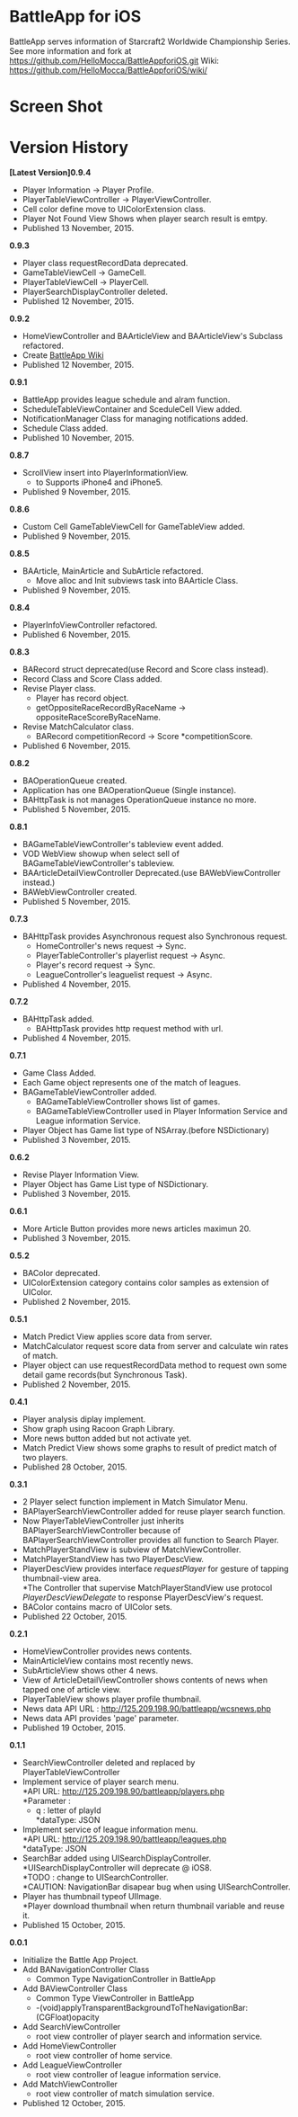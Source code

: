# BattleApp for iOS
BattleApp serves information of Starcraft2 Worldwide Championship Series. See more information and fork at https://github.com/HelloMocca/BattleAppforiOS.git
  Wiki: https://github.com/HelloMocca/BattleAppforiOS/wiki/
  
# Screen Shot

# Version History 
__[Latest Version]0.9.4__  
* Player Information -> Player Profile.
* PlayerTableViewController -> PlayerViewController.  
* Cell color define move to UIColorExtension class.  
* Player Not Found View Shows when player search result is emtpy.  
* Published 13 November, 2015.   


__0.9.3__
* Player class requestRecordData deprecated.  
* GameTableViewCell -> GameCell.  
* PlayerTableViewCell -> PlayerCell. 
* PlayerSearchDisplayController deleted.   
* Published 12 November, 2015.  
 
__0.9.2__
* HomeViewController and BAArticleView and BAArticleView's Subclass refactored.  
* Create [BattleApp Wiki](https://github.com/HelloMocca/BattleAppforiOS/wiki/)
* Published 12 November, 2015.  

__0.9.1__
* BattleApp provides league schedule and alram function.  
* ScheduleTableViewContainer and SceduleCell View added.  
* NotificationManager Class for managing notifications added.  
* Schedule Class added.  
* Published 10 November, 2015.  

__0.8.7__
* ScrollView insert into PlayerInformationView.  
  * to Supports iPhone4 and iPhone5.  
* Published 9 November, 2015.

__0.8.6__
* Custom Cell GameTableViewCell for GameTableView added.
* Published 9 November, 2015.

__0.8.5__
* BAArticle, MainArticle and SubArticle refactored.  
  * Move alloc and Init subviews task into BAArticle Class.  
* Published 9 November, 2015.  

__0.8.4__  
* PlayerInfoViewController refactored.  
* Published 6 November, 2015.

__0.8.3__  
* BARecord struct deprecated(use Record and Score class instead).    
* Record Class and Score Class added. 
* Revise Player class.
  * Player has record object.  
  * getOppositeRaceRecordByRaceName -> oppositeRaceScoreByRaceName.  
* Revise MatchCalculator class.  
  * BARecord competitionRecord -> Score *competitionScore.  
* Published 6 November, 2015.  

__0.8.2__
* BAOperationQueue created.
* Application has one BAOperationQueue (Single instance).  
* BAHttpTask is not manages OperationQueue instance no more.  
* Published 5 November, 2015.

__0.8.1__
* BAGameTableViewController's tableview event added.  
* VOD WebView showup when select sell of BAGameTableViewController's tableview.  
* BAArticleDetailViewController Deprecated.(use BAWebViewController instead.)  
* BAWebViewController created.  
* Published 5 November, 2015.  

__0.7.3__
* BAHttpTask provides Asynchronous request also Synchronous request.  
   * HomeController's news request -> Sync.  
   * PlayerTableController's playerlist request -> Async.  
   * Player's record request -> Sync.  
   * LeagueController's leaguelist request -> Async.
* Published 4 November, 2015.
  
__0.7.2__
* BAHttpTask added.
  * BAHttpTask provides http request method with url.  
* Published 4 November, 2015.

__0.7.1__
* Game Class Added.  
* Each Game object represents one of the match of leagues.  
* BAGameTableViewController added.
  * BAGameTableViewController shows list of games.  
  * BAGameTableViewController used in Player Information Service and League information Service.  
* Player Object has Game list type of NSArray.(before NSDictionary)  
* Published 3 November, 2015.

__0.6.2__
* Revise Player Information View.  
* Player Object has Game List type of NSDictionary.  
* Published 3 November, 2015.

__0.6.1__
* More Article Button provides more news articles maximun 20.  
* Published 3 November, 2015.

__0.5.2__
* BAColor deprecated.
* UIColorExtension category contains color samples as extension of UIColor.
* Published 2 November, 2015.

__0.5.1__
* Match Predict View applies score data from server.  
* MatchCalculator request score data from server and calculate win rates of match.  
* Player object can use requestRecordData method to request own some detail game records(but Synchronous Task).
* Published 2 November, 2015.

__0.4.1__  
* Player analysis diplay implement.  
* Show graph using Racoon Graph Library.  
* More news button added but not activate yet.  
* Match Predict View shows some graphs to result of predict match of two players.  
* Published 28 October, 2015.  
  
__0.3.1__  
* 2 Player select function implement in Match Simulator Menu.  
* BAPlayerSearchViewController added for reuse player search function.  
* Now PlayerTableViewController just inherits BAPlayerSearchViewController because of BAPlayerSearchViewController provides all function to Search Player.  
* MatchPlayerStandView is subview of MatchViewController.  
* MatchPlayerStandView has two PlayerDescView.  
* PlayerDescView provides interface *requestPlayer* for gesture of tapping thumbnail-view area.  
    *The Controller that supervise MatchPlayerStandView use protocol *PlayerDescViewDelegate* to response PlayerDescView's request.  
* BAColor contains macro of UIColor sets.  
* Published 22 October, 2015.  
  
__0.2.1__  
* HomeViewController provides news contents.  
* MainArticleView contains most recently news.  
* SubArticleView shows other 4 news.  
* View of ArticleDetailViewController shows contents of news when tapped one of article view.  
* PlayerTableView shows player profile thumbnail.  
* News data API URL : http://125.209.198.90/battleapp/wcsnews.php  
* News data API provides 'page' parameter.  
* Published 19 October, 2015.  
   
__0.1.1__  
* SearchViewController deleted and replaced by PlayerTableViewController
* Implement service of player search menu.  
  *API URL: http://125.209.198.90/battleapp/players.php  
  *Parameter :   
    - q : letter of playId  
  *dataType: JSON  
* Implement service of league information menu.  
  *API URL: http://125.209.198.90/battleapp/leagues.php  
  *dataType: JSON  
* SearchBar added using UISearchDisplayController.  
  *UISearchDisplayController will deprecate @ iOS8.  
  *TODO : change to UISearchController.  
  *CAUTION: NavigationBar disapear bug when using UISearchController.  
* Player has thumbnail typeof UIImage.  
  *Player download thumbnail when return thumbnail variable and reuse it.  
* Published 15 October, 2015.

__0.0.1__  
* Initialize the Battle App Project.
* Add BANavigationController Class
  * Common Type NavigationController in BattleApp
* Add BAViewController Class
  * Common Type ViewController in BattleApp
  * -(void)applyTransparentBackgroundToTheNavigationBar:(CGFloat)opacity
* Add SearchViewController
  * root view controller of player search and information service.
* Add HomeViewController  
  * root view controller of home service.  
* Add LeagueViewController  
  * root view controller of league information service.  
* Add MatchViewController  
  * root view controller of match simulation service.  
* Published 12 October, 2015.  
